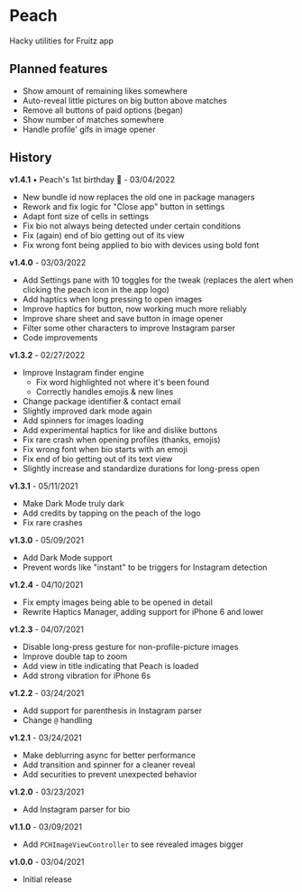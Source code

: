 # Peach

Hacky utilities for Fruitz app

## Planned features

- Show amount of remaining likes somewhere
- Auto-reveal little pictures on big button above matches
- Remove all buttons of paid options (began)
- Show number of matches somewhere
- Handle profile' gifs in image opener
<!-- Find a way to show tweak version dynamically + relaunch app instead of close -->
<!-- Enable RCTDevSettings (vc.viewIfLoaded.bridge.dev{Settings,Menu} = [ new]) -->
<!-- [[RCTBridge currentBridge] reloadWithReason:nil] -->
<!-- Hook launch storyboard, fix FIXMEs -->

## History

**v1.4.1** • Peach's 1st birthday 🎉 - 03/04/2022

- New bundle id now replaces the old one in package managers
- Rework and fix logic for "Close app" button in settings
- Adapt font size of cells in settings
- Fix bio not always being detected under certain conditions
- Fix (again) end of bio getting out of its view
- Fix wrong font being applied to bio with devices using bold font

**v1.4.0** - 03/03/2022

- Add Settings pane with 10 toggles for the tweak (replaces the alert when clicking the peach icon in the app logo)
- Add haptics when long pressing to open images
- Improve haptics for button, now working much more reliably
- Improve share sheet and save button in image opener
- Filter some other characters to improve Instagram parser
- Code improvements

**v1.3.2** - 02/27/2022

- Improve Instagram finder engine
  - Fix word highlighted not where it's been found
  - Correctly handles emojis & new lines
- Change package identifier & contact email
- Slightly improved dark mode again
- Add spinners for images loading
- Add experimental haptics for like and dislike buttons
- Fix rare crash when opening profiles (thanks, emojis)
- Fix wrong font when bio starts with an emoji
- Fix end of bio getting out of its text view
- Slightly increase and standardize durations for long-press open

**v1.3.1** - 05/11/2021

- Make Dark Mode truly dark
- Add credits by tapping on the peach of the logo
- Fix rare crashes

**v1.3.0** - 05/09/2021

- Add Dark Mode support
- Prevent words like "instant" to be triggers for Instagram detection

**v1.2.4** - 04/10/2021

- Fix empty images being able to be opened in detail
- Rewrite Haptics Manager, adding support for iPhone 6 and lower

**v1.2.3** - 04/07/2021

- Disable long-press gesture for non-profile-picture images
- Improve double tap to zoom
- Add view in title indicating that Peach is loaded
- Add strong vibration for iPhone 6s

**v1.2.2** - 03/24/2021

- Add support for parenthesis in Instagram parser
- Change `@` handling

**v1.2.1** - 03/24/2021

- Make deblurring async for better performance
- Add transition and spinner for a cleaner reveal
- Add securities to prevent unexpected behavior

**v1.2.0** - 03/23/2021

- Add Instagram parser for bio

**v1.1.0** - 03/09/2021

- Add `PCHImageViewController` to see revealed images bigger

**v1.0.0** - 03/04/2021

- Initial release
